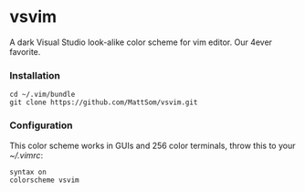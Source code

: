 # vsvim
A dark Visual Studio look-alike color scheme for vim editor. Our 4ever favorite.

### Installation

    cd ~/.vim/bundle
    git clone https://github.com/MattSom/vsvim.git
    
    

### Configuration

This color scheme works in GUIs and 256 color terminals, throw this to your
_~/.vimrc_:

    syntax on
    colorscheme vsvim
